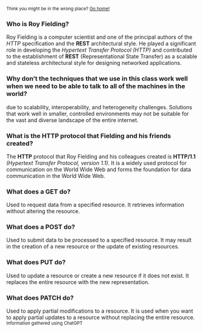 <sub>Think you might be in the wrong place? [Go home!](../README.md)</sub>
### Who is Roy Fielding?

Roy Fielding is a computer scientist and one of the principal authors of the _HTTP_ specification and the __REST__ architectural style. He played a significant role in developing the _Hypertext Transfer Protocol (HTTP)_ and contributed to the establishment of __REST__ (Representational State Transfer) as a scalable and stateless architectural style for designing networked applications.

### Why don’t the techniques that we use in this class work well when we need to be able to talk to all of the machines in the world?

due to scalability, interoperability, and heterogeneity challenges. Solutions that work well in smaller, controlled environments may not be suitable for the vast and diverse landscape of the entire internet.

### What is the HTTP protocol that Fielding and his friends created?

The __HTTP__ protocol that Roy Fielding and his colleagues created is __HTTP/1.1__ _(Hypertext Transfer Protocol, version 1.1)_. It is a widely used protocol for communication on the World Wide Web and forms the foundation for data communication in the World Wide Web.

### What does a GET do?

Used to request data from a specified resource. It retrieves information without altering the resource.

### What does a POST do?

Used to submit data to be processed to a specified resource. It may result in the creation of a new resource or the update of existing resources.

### What does PUT do?

Used to update a resource or create a new resource if it does not exist. It replaces the entire resource with the new representation.

### What does PATCH do?

Used to apply partial modifications to a resource. It is used when you want to apply partial updates to a resource without replacing the entire resource.
<sub>Information gathered using ChatGPT</sub>